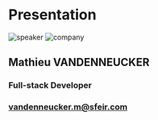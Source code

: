 <!-- .slide: class="speaker-slide" -->

# Presentation

![speaker](./assets/images/speakers/mva.jpeg)
![company](./assets/images/logo-sfeir-blanc.png)

## Mathieu VANDENNEUCKER

### Full-stack Developer

<!-- .element: class="icon-rule icon-first" -->

### vandenneucker.m@sfeir.com

<!-- .element: class="icon-mail icon-third" -->
